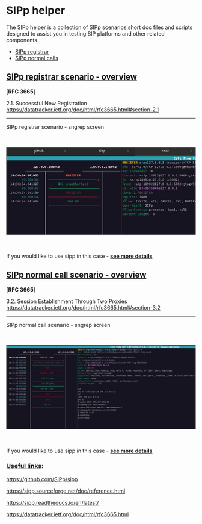 
# SIPp helper

The SIPp helper is a collection of SIPp scenarios,short doc files and scripts designed to assist you in testing SIP platforms and other related components.

* [SIPp registrar](./doc/reg.md)
* [SIPp normal calls](./doc/nc.md)


## <u>SIPp registrar scenario - overview</u>

[**RFC 3665**]

2.1.  Successful New Registration
https://datatracker.ietf.org/doc/html/rfc3665.html#section-2.1

***

SIPp registrar scenario - sngrep screen

<br>

![reg-1-sngrep](./doc/png/reg-1-sngrep.png)

<br>

If you would like to use sipp in this case -
[**see more details**](./doc/reg.md)



## <u>SIPp normal call scenario - overview</u>

[**RFC 3665**]

3.2.  Session Establishment Through Two Proxies
https://datatracker.ietf.org/doc/html/rfc3665.html#section-3.2

***

SIPp normal call scenario - sngrep screen

<br>

![nc-1-sngrep](./doc/png/nc-1-sngrep.png)

<br>

If you would like to use sipp in this case -
[**see more details**](./doc/nc.md)


### <u>Useful links</u>:

https://github.com/SIPp/sipp

https://sipp.sourceforge.net/doc/reference.html

https://sipp.readthedocs.io/en/latest/

https://datatracker.ietf.org/doc/html/rfc3665.html